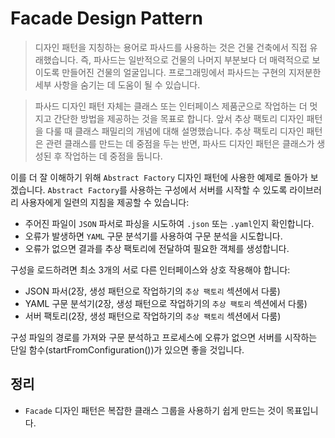 # Facade Design Pattern

> 디자인 패턴을 지칭하는 용어로 파사드를 사용하는 것은 건물 건축에서 직접 유래했습니다. 즉, 파사드는 일반적으로 건물의 나머지 부분보다 더 매력적으로 보이도록 만들어진 건물의 얼굴입니다. 프로그래밍에서 파사드는 구현의 지저분한 세부 사항을 숨기는 데 도움이 될 수 있습니다.

> 파사드 디자인 패턴 자체는 클래스 또는 인터페이스 제품군으로 작업하는 더 멋지고 간단한 방법을 제공하는 것을 목표로 합니다. 앞서 추상 팩토리 디자인 패턴을 다룰 때 클래스 패밀리의 개념에 대해 설명했습니다. 추상 팩토리 디자인 패턴은 관련 클래스를 만드는 데 중점을 두는 반면, 파사드 디자인 패턴은 클래스가 생성된 후 작업하는 데 중점을 둡니다.

이를 더 잘 이해하기 위해 `Abstract Factory` 디자인 패턴에 사용한 예제로 돌아가 보겠습니다. `Abstract Factory`를 사용하는 구성에서 서버를 시작할 수 있도록 라이브러리 사용자에게 일련의 지침을 제공할 수 있습니다:
- 주어진 파일이 `JSON` 파서로 파싱을 시도하여 `.json` 또는 `.yaml`인지 확인합니다.
- 오류가 발생하면 `YAML` 구문 분석기를 사용하여 구문 분석을 시도합니다.
- 오류가 없으면 결과를 추상 팩토리에 전달하여 필요한 객체를 생성합니다.

구성을 로드하려면 최소 3개의 서로 다른 인터페이스와 상호 작용해야 합니다:
- JSON 파서(2장, 생성 패턴으로 작업하기의 `추상 팩토리` 섹션에서 다룸)
- YAML 구문 분석기(2장, 생성 패턴으로 작업하기의 `추상 팩토리` 섹션에서 다룸)
- 서버 팩토리(2장, 생성 패턴으로 작업하기의 `추상 팩토리` 섹션에서 다룸)

구성 파일의 경로를 가져와 구문 분석하고 프로세스에 오류가 없으면 서버를 시작하는 단일 함수(startFromConfiguration())가 있으면 좋을 것입니다.

## 정리
- `Facade` 디자인 패턴은 복잡한 클래스 그룹을 사용하기 쉽게 만드는 것이 목표입니다.